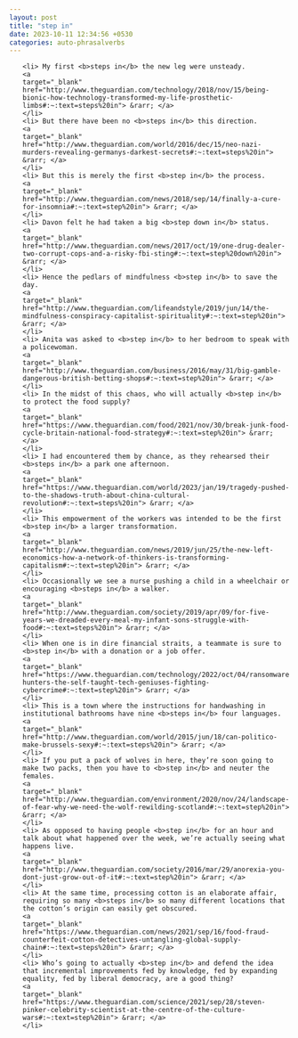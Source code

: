 ```yaml
---
layout: post
title: "step in"
date: 2023-10-11 12:34:56 +0530
categories: auto-phrasalverbs
---
```

<ol>

    <li> My first <b>steps in</b> the new leg were unsteady.
    <a 
    target="_blank" 
    href="http://www.theguardian.com/technology/2018/nov/15/being-bionic-how-technology-transformed-my-life-prosthetic-limbs#:~:text=steps%20in"> &rarr; </a>
    </li>
    <li> But there have been no <b>steps in</b> this direction.
    <a 
    target="_blank" 
    href="http://www.theguardian.com/world/2016/dec/15/neo-nazi-murders-revealing-germanys-darkest-secrets#:~:text=steps%20in"> &rarr; </a>
    </li>
    <li> But this is merely the first <b>step in</b> the process.
    <a 
    target="_blank" 
    href="http://www.theguardian.com/news/2018/sep/14/finally-a-cure-for-insomnia#:~:text=step%20in"> &rarr; </a>
    </li>
    <li> Davon felt he had taken a big <b>step down in</b> status.
    <a 
    target="_blank" 
    href="http://www.theguardian.com/news/2017/oct/19/one-drug-dealer-two-corrupt-cops-and-a-risky-fbi-sting#:~:text=step%20down%20in"> &rarr; </a>
    </li>
    <li> Hence the pedlars of mindfulness <b>step in</b> to save the day.
    <a 
    target="_blank" 
    href="http://www.theguardian.com/lifeandstyle/2019/jun/14/the-mindfulness-conspiracy-capitalist-spirituality#:~:text=step%20in"> &rarr; </a>
    </li>
    <li> Anita was asked to <b>step in</b> to her bedroom to speak with a policewoman.
    <a 
    target="_blank" 
    href="http://www.theguardian.com/business/2016/may/31/big-gamble-dangerous-british-betting-shops#:~:text=step%20in"> &rarr; </a>
    </li>
    <li> In the midst of this chaos, who will actually <b>step in</b> to protect the food supply?
    <a 
    target="_blank" 
    href="https://www.theguardian.com/food/2021/nov/30/break-junk-food-cycle-britain-national-food-strategy#:~:text=step%20in"> &rarr; </a>
    </li>
    <li> I had encountered them by chance, as they rehearsed their <b>steps in</b> a park one afternoon.
    <a 
    target="_blank" 
    href="https://www.theguardian.com/world/2023/jan/19/tragedy-pushed-to-the-shadows-truth-about-china-cultural-revolution#:~:text=steps%20in"> &rarr; </a>
    </li>
    <li> This empowerment of the workers was intended to be the first <b>step in</b> a larger transformation.
    <a 
    target="_blank" 
    href="http://www.theguardian.com/news/2019/jun/25/the-new-left-economics-how-a-network-of-thinkers-is-transforming-capitalism#:~:text=step%20in"> &rarr; </a>
    </li>
    <li> Occasionally we see a nurse pushing a child in a wheelchair or encouraging <b>steps in</b> a walker.
    <a 
    target="_blank" 
    href="http://www.theguardian.com/society/2019/apr/09/for-five-years-we-dreaded-every-meal-my-infant-sons-struggle-with-food#:~:text=steps%20in"> &rarr; </a>
    </li>
    <li> When one is in dire financial straits, a teammate is sure to <b>step in</b> with a donation or a job offer.
    <a 
    target="_blank" 
    href="https://www.theguardian.com/technology/2022/oct/04/ransomware-hunters-the-self-taught-tech-geniuses-fighting-cybercrime#:~:text=step%20in"> &rarr; </a>
    </li>
    <li> This is a town where the instructions for handwashing in institutional bathrooms have nine <b>steps in</b> four languages.
    <a 
    target="_blank" 
    href="http://www.theguardian.com/world/2015/jun/18/can-politico-make-brussels-sexy#:~:text=steps%20in"> &rarr; </a>
    </li>
    <li> If you put a pack of wolves in here, they’re soon going to make two packs, then you have to <b>step in</b> and neuter the females.
    <a 
    target="_blank" 
    href="http://www.theguardian.com/environment/2020/nov/24/landscape-of-fear-why-we-need-the-wolf-rewilding-scotland#:~:text=step%20in"> &rarr; </a>
    </li>
    <li> As opposed to having people <b>step in</b> for an hour and talk about what happened over the week, we’re actually seeing what happens live.
    <a 
    target="_blank" 
    href="http://www.theguardian.com/society/2016/mar/29/anorexia-you-dont-just-grow-out-of-it#:~:text=step%20in"> &rarr; </a>
    </li>
    <li> At the same time, processing cotton is an elaborate affair, requiring so many <b>steps in</b> so many different locations that the cotton’s origin can easily get obscured.
    <a 
    target="_blank" 
    href="https://www.theguardian.com/news/2021/sep/16/food-fraud-counterfeit-cotton-detectives-untangling-global-supply-chain#:~:text=steps%20in"> &rarr; </a>
    </li>
    <li> Who’s going to actually <b>step in</b> and defend the idea that incremental improvements fed by knowledge, fed by expanding equality, fed by liberal democracy, are a good thing?
    <a 
    target="_blank" 
    href="https://www.theguardian.com/science/2021/sep/28/steven-pinker-celebrity-scientist-at-the-centre-of-the-culture-wars#:~:text=step%20in"> &rarr; </a>
    </li>
